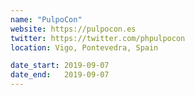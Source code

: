 ```yaml
---
name: "PulpoCon"
website: https://pulpocon.es
twitter: https://twitter.com/phpulpocon
location: Vigo, Pontevedra, Spain

date_start: 2019-09-07
date_end:   2019-09-07
---
```

